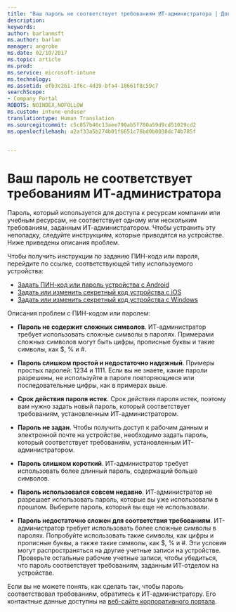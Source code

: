 ```yaml
---
title: "Ваш пароль не соответствует требованиям ИТ-администратора | Документы Майкрософт"
description: 
keywords: 
author: barlanmsft
ms.author: barlan
manager: angrobe
ms.date: 02/10/2017
ms.topic: article
ms.prod: 
ms.service: microsoft-intune
ms.technology: 
ms.assetid: efb3c261-1f6c-4d39-bfa4-18661f8c59c7
searchScope:
- Company Portal
ROBOTS: NOINDEX,NOFOLLOW
ms.custom: intune-enduser
translationtype: Human Translation
ms.sourcegitcommit: c5c857b46c13aee790ab5f780a59d9cd51029cd2
ms.openlocfilehash: a2af33a5b274b01f6651c76bd0b0038dc74b785f


---
```


# <a name="your-password-does-not-meet-your-it-admins-requirements"></a>Ваш пароль не соответствует требованиям ИТ-администратора

Пароль, который используется для доступа к ресурсам компании или учебным ресурсам, не соответствует одному или нескольким требованиям, заданным ИТ-администратором. Чтобы устранить эту неполадку, следуйте инструкциям, которые приводятся на устройстве. Ниже приведены описания проблем.

Чтобы получить инструкции по заданию ПИН-кода или пароля, перейдите по ссылке, соответствующей типу используемого устройства:

- [Задать ПИН-код или пароль устройства с Android](set-your-pin-or-password-android.md)
- [Задать или изменить секретный код устройства с iOS](set-or-change-your-passcode-ios.md)
- [Задать или изменить секретный код устройства с Windows](set-or-change-your-password-windows.md)

Описания проблем с ПИН-кодом или паролем:

- **Пароль не содержит сложных символов**. ИТ-администратор требует использовать сложные символы в паролях. Примерами сложных символов могут быть цифры, прописные буквы и такие символы, как $, % и #.

- **Пароль слишком простой и недостаточно надежный**. Примеры простых паролей: 1234 и 1111. Если вы не знаете, какие пароли разрешены, не используйте в пароле повторяющиеся или последовательные цифры, как в примерах выше.

- **Срок действия пароля истек**. Срок действия пароля истек, поэтому вам нужно задать новый пароль, который соответствует требованиям, установленным ИТ-администратором.

- **Пароль не задан**. Чтобы получить доступ к рабочим данным и электронной почте на устройстве, необходимо задать пароль, который соответствует требованиям, установленным ИТ-администратором.

- **Пароль слишком короткий**. ИТ-администратор требует использовать более длинный пароль, содержащий больше символов.

- **Пароль использовался совсем недавно**. ИТ-администратор не разрешает использовать пароль, которые вы уже использовали в прошлом. Выберите пароль, который вы еще не использовали.

- **Пароль недостаточно сложен для соответствия требованиям**. ИТ-администратор требует использовать более сложные символы в паролях. Попробуйте использовать такие символы, как цифры и прописные буквы, а также такие символы, как $, % и #. Эти условия могут распространяться на другие учетные записи на устройстве. Проверьте остальные рабочие учетные записи, чтобы убедиться, что пароль соответствует требованиям, заданным ИТ-отделом на устройстве.

Если вы не можете понять, как сделать так, чтобы пароль соответствовал требованиям, обратитесь к ИТ-администратору. Его контактные данные доступны на [веб-сайте корпоративного портала](http://portal.manage.microsoft.com).



<!--HONumber=Feb17_HO2-->


